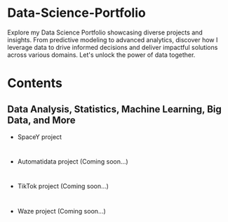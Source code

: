 # Data-Science-Portfolio
Explore my Data Science Portfolio showcasing diverse projects and insights. From predictive modeling to advanced analytics, discover how I leverage data to drive informed decisions and deliver impactful solutions across various domains. Let's unlock the power of data together.
 


# Contents
## Data Analysis, Statistics, Machine Learning, Big Data, and More

  - SpaceY project
      
#
  - Automatidata project (Coming soon...)
#
  - TikTok project (Coming soon...)
# 
  - Waze project (Coming soon...)
